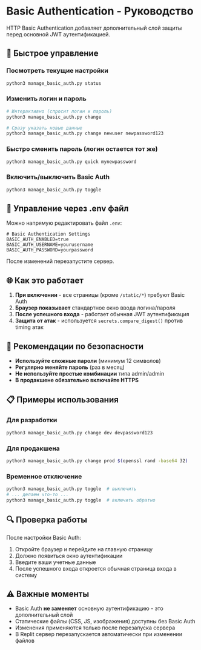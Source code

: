 # Basic Authentication - Руководство

HTTP Basic Authentication добавляет дополнительный слой защиты перед основной JWT аутентификацией.

## 🔧 Быстрое управление

### Посмотреть текущие настройки
```bash
python3 manage_basic_auth.py status
```

### Изменить логин и пароль
```bash
# Интерактивно (спросит логин и пароль)
python3 manage_basic_auth.py change

# Сразу указать новые данные
python3 manage_basic_auth.py change newuser newpassword123
```

### Быстро сменить пароль (логин остается тот же)
```bash
python3 manage_basic_auth.py quick mynewpassword
```

### Включить/выключить Basic Auth
```bash
python3 manage_basic_auth.py toggle
```

## 📁 Управление через .env файл

Можно напрямую редактировать файл `.env`:

```env
# Basic Authentication Settings
BASIC_AUTH_ENABLED=true
BASIC_AUTH_USERNAME=yourusername
BASIC_AUTH_PASSWORD=yourpassword
```

После изменений перезапустите сервер.

## 🌐 Как это работает

1. **При включении** - все страницы (кроме `/static/*`) требуют Basic Auth
2. **Браузер показывает** стандартное окно ввода логина/пароля
3. **После успешного входа** - работает обычная JWT аутентификация
4. **Защита от атак** - используется `secrets.compare_digest()` против timing атак

## 🎯 Рекомендации по безопасности

- **Используйте сложные пароли** (минимум 12 символов)
- **Регулярно меняйте пароль** (раз в месяц)
- **Не используйте простые комбинации** типа admin/admin
- **В продакшене обязательно включайте HTTPS**

## 📋 Примеры использования

### Для разработки
```bash
python3 manage_basic_auth.py change dev devpassword123
```

### Для продакшена
```bash
python3 manage_basic_auth.py change prod $(openssl rand -base64 32)
```

### Временное отключение
```bash
python3 manage_basic_auth.py toggle  # выключить
# ... делаем что-то ...
python3 manage_basic_auth.py toggle  # включить обратно
```

## 🔍 Проверка работы

После настройки Basic Auth:

1. Откройте браузер и перейдите на главную страницу
2. Должно появиться окно аутентификации
3. Введите ваши учетные данные
4. После успешного входа откроется обычная страница входа в систему

## ⚠️ Важные моменты

- Basic Auth **не заменяет** основную аутентификацию - это дополнительный слой
- Статические файлы (CSS, JS, изображения) доступны без Basic Auth
- Изменения применяются только после перезапуска сервера
- В Replit сервер перезапускается автоматически при изменении файлов